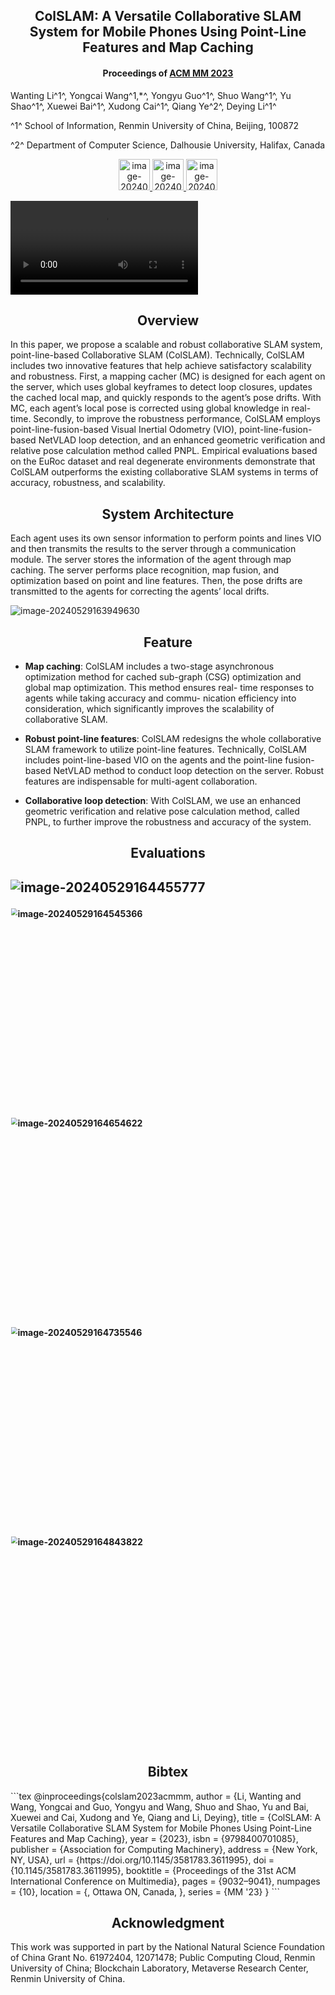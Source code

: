 <h2 align = "center">
ColSLAM: A Versatile Collaborative SLAM System for Mobile Phones Using Point-Line Features and Map Caching
</h2>
<h4 align = "center" >
Proceedings of <a href="https://dl.acm.org/doi/abs/10.1145/3581783.3611995"> ACM MM 2023 </a>
</h4>

Wanting Li^1^, Yongcai Wang^1,*^,  Yongyu Guo^1^, Shuo Wang^1^, Yu Shao^1^, Xuewei Bai^1^, Xudong Cai^1^, Qiang Ye^2^, Deying Li^1^

^1^ School of Information, Renmin University of China, Beijing, 100872 

^2^ Department of Computer Science, Dalhousie University, Halifax, Canada



<center>
  <a href="colslam.pdf"><img height= "50" src="https://p.ipic.vip/f50s58.png" alt="image-20240529183359317"  /> 
  </a>
  <a href="#">
  <img height= "50" src="https://p.ipic.vip/exxqen.png" alt="image-20240529183422179"/>
  </a>  
  <a href="#">
  <img height= "50" src="https://p.ipic.vip/c13w3s.png" alt="image-20240529183517490"/>
  </a> 
</center>




<video controls="controls" autoplay="autoplay" src="colSLAM.mp4" type="video/mp4"></video>


<h2 align = "center">
Overview 
</h2>
In this paper, we propose a scalable and robust collaborative SLAM system, point-line-based Collaborative SLAM (ColSLAM). Technically, ColSLAM includes two innovative features that help achieve satisfactory scalability and robustness. First, a mapping cacher (MC) is designed for each agent on the server, which uses global keyframes to detect loop closures, updates the cached local map, and quickly responds to the agent’s pose drifts. With MC, each agent’s local pose is corrected using global knowledge in real-time. Secondly, to improve the robustness performance, ColSLAM employs point-line-fusion-based Visual Inertial Odometry (VIO), point-line-fusion-based NetVLAD loop detection, and an enhanced geometric verification and relative pose calculation method called PNPL. Empirical evaluations based on the EuRoc dataset and real degenerate environments demonstrate that  ColSLAM outperforms the existing collaborative SLAM systems in terms of  accuracy, robustness, and scalability.

<h2 align = "center">
System Architecture 
</h2>
Each agent uses its own sensor information to perform points and lines VIO and then transmits the results to the server through a communication module. The server stores the information of the agent through map caching. The server performs place recognition, map fusion, and optimization based on point and line features. Then, the pose drifts are transmitted to the agents for correcting the agents’ local drifts.



![image-20240529163949630](https://p.ipic.vip/yhov6t.png)

<h2 align = "center">
Feature
</h2>


-   **Map caching**: ColSLAM includes a two-stage asynchronous optimization method for cached sub-graph (CSG) optimization and global map optimization. This method ensures real- time responses to agents while taking accuracy and commu- nication efficiency into consideration, which significantly improves the scalability of collaborative SLAM.

-   **Robust point-line features**: ColSLAM redesigns the whole collaborative SLAM framework to utilize point-line features. Technically, ColSLAM includes point-line-based VIO on the agents and the point-line fusion-based NetVLAD method to conduct loop detection on the server. Robust features are indispensable for multi-agent collaboration.

-   **Collaborative loop detection**: With ColSLAM, we use an enhanced geometric verification and relative pose calculation method, called PNPL, to further improve the robustness and accuracy of the system.

<h2 align = "center">
Evaluations
<h2>


![image-20240529164455777](https://p.ipic.vip/5vuqvm.png)

<img width="500" src="https://p.ipic.vip/drqths.png" alt="image-20240529164545366" style="zoom:67%;" />

<img width="500"  src="https://p.ipic.vip/3g4qab.png" alt="image-20240529164654622" style="zoom:67%;" />

<img width="500" src="https://p.ipic.vip/r9c0hx.png" alt="image-20240529164735546" style="zoom:67%;" />

<img width="500"  src="https://p.ipic.vip/d3vxte.png" alt="image-20240529164843822" style="zoom: 67%;" />

<h2 align = "center">
Bibtex
</h2>
```tex
@inproceedings{colslam2023acmmm,
    author = {Li, Wanting and Wang, Yongcai and Guo, Yongyu and Wang, Shuo and Shao, Yu and Bai, Xuewei and Cai, Xudong and Ye, Qiang and Li, Deying},
    title = {ColSLAM: A Versatile Collaborative SLAM System for Mobile Phones Using Point-Line Features and Map Caching},
    year = {2023},
    isbn = {9798400701085},
    publisher = {Association for Computing Machinery},
    address = {New York, NY, USA},
    url = {https://doi.org/10.1145/3581783.3611995},
    doi = {10.1145/3581783.3611995},
    booktitle = {Proceedings of the 31st ACM International Conference on Multimedia},
    pages = {9032–9041},
    numpages = {10},
    location = {, Ottawa ON, Canada, },
    series = {MM '23}
    }
```


<h2 align = "center">
Acknowledgment 
</h2>
This work was supported in part by the National Natural Science Foundation of China Grant No. 61972404, 12071478; Public Computing Cloud, Renmin University of China; Blockchain Laboratory, Metaverse Research Center, Renmin University of China.






